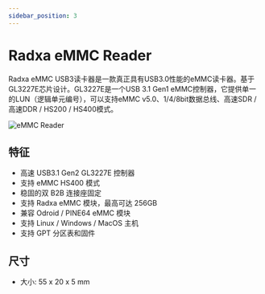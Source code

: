 ```yaml
---
sidebar_position: 3
---
```


# Radxa eMMC Reader

Radxa eMMC USB3读卡器是一款真正具有USB3.0性能的eMMC读卡器。基于GL3227E芯片设计。GL3227E是一个USB 3.1 Gen1 eMMC控制器，它提供单一的LUN（逻辑单元编号），可以支持eMMC v5.0、1/4/8bit数据总线、高速SDR /高速DDR / HS200 / HS400模式。

![eMMC Reader](/img/accessories/emmc-reader.webp)

## 特征

- 高速 USB3.1 Gen2 GL3227E 控制器
- 支持 eMMC HS400 模式
- 稳固的双 B2B 连接座固定
- 支持 Radxa eMMC 模块，最高可达 256GB
- 兼容 Odroid / PINE64 eMMC 模块
- 支持 Linux / Windows / MacOS 主机
- 支持 GPT 分区表和固件

## 尺寸

- 大小: 55 x 20 x 5 mm
